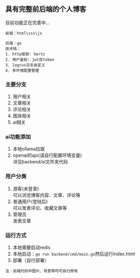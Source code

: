 ## 具有完整前后端的个人博客
目前功能正在完善中...

```
前端：html\css\js
```
```
后端：go
技术栈：
1. http框架: hertz
2. 用户鉴权: jwt双token
3. logrus日志自定义
4. 多环境配置管理
```

### 主要分支
1. 用户相关
2. 文章相关
3. 评论相关
4. 图床相关
5. ai相关

### ai功能添加
1. 本地ollama拉取
2. openai的api(请自行配置环境变量)
<br>详见backend/ai文件夹代码

### 用户分类
1. 游客(未登录)<br>
可以浏览博客内容、文章、评论等
2. 普通用户(登陆后)<br>
可以发表评论、收藏文章等
3. 管理员<br>
发表文章

### 运行方式
1. 本地需要启动redis
2. 本地启动：```go run backend/cmd/main.go```然后运行index.html
3. 部署（自行部署）


```
注：前端代码中图片、背景等均可自行修改
```